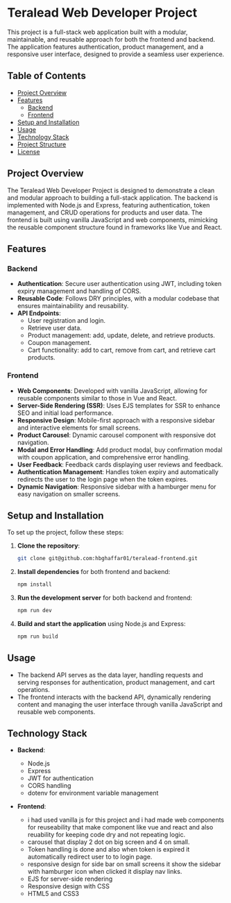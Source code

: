 # Teralead Web Developer Project

This project is a full-stack web application built with a modular, maintainable, and reusable approach for both the frontend and backend. The application features authentication, product management, and a responsive user interface, designed to provide a seamless user experience.

## Table of Contents

- [Project Overview](#project-overview)
- [Features](#features)
  - [Backend](#backend)
  - [Frontend](#frontend)
- [Setup and Installation](#setup-and-installation)
- [Usage](#usage)
- [Technology Stack](#technology-stack)
- [Project Structure](#project-structure)
- [License](#license)

## Project Overview

The Teralead Web Developer Project is designed to demonstrate a clean and modular approach to building a full-stack application. The backend is implemented with Node.js and Express, featuring authentication, token management, and CRUD operations for products and user data. The frontend is built using vanilla JavaScript and web components, mimicking the reusable component structure found in frameworks like Vue and React.

## Features

### Backend

- **Authentication**: Secure user authentication using JWT, including token expiry management and handling of CORS.
- **Reusable Code**: Follows DRY principles, with a modular codebase that ensures maintainability and reusability.
- **API Endpoints**:
  - User registration and login.
  - Retrieve user data.
  - Product management: add, update, delete, and retrieve products.
  - Coupon management.
  - Cart functionality: add to cart, remove from cart, and retrieve cart products.

### Frontend

- **Web Components**: Developed with vanilla JavaScript, allowing for reusable components similar to those in Vue and React.
- **Server-Side Rendering (SSR)**: Uses EJS templates for SSR to enhance SEO and initial load performance.
- **Responsive Design**: Mobile-first approach with a responsive sidebar and interactive elements for small screens.
- **Product Carousel**: Dynamic carousel component with responsive dot navigation.
- **Modal and Error Handling**: Add product modal, buy confirmation modal with coupon application, and comprehensive error handling.
- **User Feedback**: Feedback cards displaying user reviews and feedback.
- **Authentication Management**: Handles token expiry and automatically redirects the user to the login page when the token expires.
- **Dynamic Navigation**: Responsive sidebar with a hamburger menu for easy navigation on smaller screens.

## Setup and Installation

To set up the project, follow these steps:

1. **Clone the repository**:
    ```bash
    git clone git@github.com:hbghaffar01/teralead-frontend.git
    ```

2. **Install dependencies** for both frontend and backend:
    ```bash
    npm install
    ```

3. **Run the development server** for both backend and frontend:
    ```bash
    npm run dev
    ```

4. **Build and start the application** using Node.js and Express:
    ```bash
    npm run build
    ```

## Usage

- The backend API serves as the data layer, handling requests and serving responses for authentication, product management, and cart operations.
- The frontend interacts with the backend API, dynamically rendering content and managing the user interface through vanilla JavaScript and reusable web components.

## Technology Stack

- **Backend**:
  - Node.js
  - Express
  - JWT for authentication
  - CORS handling
  - dotenv for environment variable management

- **Frontend**:
  - i had used vanilla js for this project and i had made web components for reuseability that make component like vue and react and  also reuability for keeping code dry and not repeating logic.
  - carousel that display 2 dot on big screen and 4 on small.
  - Token handling is done and also when token is expired it automatically redirect user to to login page.
  - responsive design for side bar on small screens it show the sidebar with hamburger icon when clicked it display nav links.
  - EJS for server-side rendering
  - Responsive design with CSS
  - HTML5 and CSS3